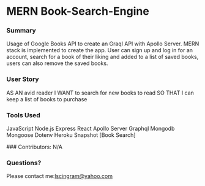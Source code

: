# MERN Book-Search-Engine

### Summary
Usage of Google Books API to create an Graql API with Apollo Server. MERN stack is implemented to create the app. User can sign up and log in for an account, search for a book of their liking and added to a list of saved books, users can also remove the saved books.


### User Story
AS AN avid reader
I WANT to search for new books to read
SO THAT I can keep a list of books to purchase


### Tools Used
JavaScript
Node.js
Express
React
Apollo Server
Graphql
Mongodb
Mongoose
Dotenv
Heroku
Snapshot
[Book Search]


​### Contributors: N/A



### Questions?
Please contact me:lscingram@yahoo.com